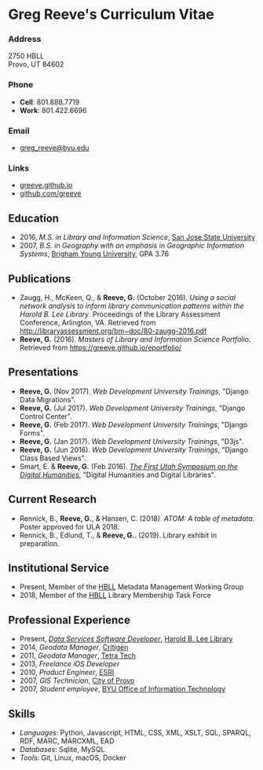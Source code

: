 # Greg Reeve's Curriculum Vitae

### Address

2750 HBLL  
Provo, UT 84602

### Phone

- **Cell**: 801.888.7719
- **Work**: 801.422.6696

### Email

- <greg_reeve@byu.edu>

### Links

- [greeve.github.io][github-site]
- [github.com/greeve][github-account]

## Education

- 2016, *M.S. in Library and Information Science*, [San Jose State University][sjsu]
- 2007, *B.S. in Geography with an emphasis in Geographic Information Systems*, [Brigham Young University][byu], GPA 3.76 

## Publications

- Zaugg, H., McKeen, Q., & __Reeve, G.__ (October 2016). *Using a social network analysis to inform library communication patterns within the Harold B. Lee Library*. Proceedings of the Library Assessment Conference, Arlington, VA. Retrieved from <http://libraryassessment.org/bm~doc/80-zaugg-2016.pdf>
- __Reeve, G.__ (2016). *Masters of Library and Information Science Portfolio*. Retrieved from <https://greeve.github.io/eportfolio/>

## Presentations

- __Reeve, G.__ (Nov 2017). *Web Development University Trainings*, "Django Data Migrations".
- __Reeve, G.__ (Jul 2017). *Web Development University Trainings*, "Django Control Center".
- __Reeve, G.__ (Feb 2017). *Web Development University Trainings*, "Django Forms".
- __Reeve, G.__ (Jan 2017). *Web Development University Trainings*, "D3js".
- __Reeve, G.__ (Jun 2016). *Web Development University Trainings*, "Django Class Based Views".
- Smart, E. & __Reeve, G.__ (Feb 2016). [*The First Utah Symposium on the Digital Humanities*][dhu1], "Digital Humanities and Digital Libraries".

## Current Research

- Rennick, B., __Reeve, G.__, & Hansen, C. (2018). *ATOM: A table of metadata*. Poster approved for ULA 2018.
- Rennick, B., Edlund, T., & __Reeve, G.__. (2019). Library exhibit in preparation.

## Institutional Service

- Present, Member of the [HBLL][hbll] Metadata Management Working Group
- 2018, Member of the [HBLL][hbll] Library Membership Task Force

## Professional Experience

- Present, [*Data Services Software Developer*][personnel], [Harold B. Lee Library][hbll]
- 2014, *Geodata Manager*, [Critigen][critigen]
- 2011, *Geodata Manager*, [Tetra Tech][tt]
- 2013, *Freelance iOS Developer*
- 2010, *Product Engineer*, [ESRI][esri]
- 2007, *GIS Technician*, [City of Provo][provo-city]
- 2007, *Student employee*, [BYU Office of Information Technology][oit]

## Skills

- *Languages*: Python, Javascript, HTML, CSS, XML, XSLT, SQL, SPARQL, RDF, MARC, MARCXML, EAD
- *Databases*: Sqlite, MySQL
- *Tools*: Git, Linux, macOS, Docker 

[github-site]: https://greeve.github.io
[github-account]: https://github.com/greeve
[sjsu]: https://www.sjsu.edu
[byu]: https://byu.edu
[hbll]: https://lib.byu.edu
[personnel]: https://lib.byu.edu/directory/greg-reeve/
[critigen]: http://www.critigen.com/
[ivm]: http://www.fs.fed.us/ivm/
[usfs-agol]: http://usfs.maps.arcgis.com/
[lwcf]: http://www.fs.fed.us/land/staff/LWCF/
[tt]: http://tetratech.com/
[esri]: http://esri.com/
[provo-city]: http://www.provo.org/
[oit]: https://it.byu.edu/
[dhu1]: https://web.archive.org/web/20160826211035/http://dhu1.byu.edu:80/
